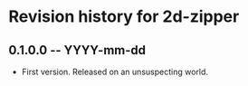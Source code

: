 # Revision history for 2d-zipper

## 0.1.0.0  -- YYYY-mm-dd

* First version. Released on an unsuspecting world.
